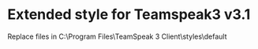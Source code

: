 # Extended style for Teamspeak3 v3.1
Replace files in C:\Program Files\TeamSpeak 3 Client\styles\default
